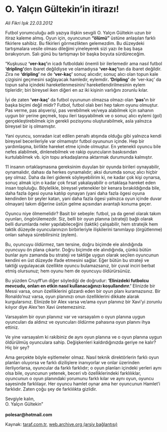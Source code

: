 # O. Yalçın Gültekin’in itirazı!

*Ali Fikri Işık 22.03.2012*

<div class="yazi"><p>Futbol yorumculuğu adlı yazıya ilişkin sevgili O. Yalçın Gültekin uzun bir itiraz kaleme almış. Oyun için, oyuncunun <b>“ölümü”</b> üstüne anlaşılan farklı fikirlere sahibiz. Bu fikirleri görmezlikten gelemezdim. Bu düzeydeki tartışmalara vesile olması dileğimi yineleyerek sizi yazı ile baş başa bırakıyorum. Salı günü bu tartışmayı bir başka boyuta sürdüreceğim.</p>
<p>“Kuşkusuz <b>‘ver-kaç’</b>ın icadı futboldaki önemli bir ilerlemedir ama nasıl futbol <b>‘dripling’</b>den ibaret değildiyse ve olamadıysa <b>‘ver-kaç’</b>tan da ibaret değildir. Zira ne <b>‘dripling’</b> ne de <b>‘ver-kaç’</b> sonuç alıcıdır; sonuç alıcı olan topun kale çizgisini geçmesini sağlayacak hamledir, eylemdir<b>. ‘Dripling’</b> de ‘ver-kaç’ da topun saha içindeki hareketlenmesinin/ hareketlendirilmesinin eylem tipleridir; biri bireysel iken diğeri en az iki kişinin varlığını zorunlu kılar.</p>
<p>İyi de zaten <b>‘ver-kaç’</b> da futbol oyununun olmazsa olmazı olan <b>‘pas’</b>ın bir başka biçimi değil midir? Futbol, futbol olalı beri hep takım oyunu olmuştur. Pas verme, pas alışverişi, pas verebilmek ve/veya alabilmek için sahanın uygun bir yerine geçmek, topu ileri taşıyabilmek ve o sonuç alıcı eylemi (gol) gerçekleştirebilmek için gerekli pozisyonu oluşturabilmek, asla yalnızca bireysel bir iş olmamıştır.</p>
<p>Yani oyuncu, sonradan icat edilen penaltı atışında olduğu gibi yalnızca kendi bireysel becerileriyle var olmamıştır futbol oyununun içinde. Hep bir yardımlaşma, birlikte hareket etme içinde olmuştur. En yetenekli oyuncu bile nefes alabilmek, dinlenebilmek ve rakip oyuncuların baskısından kurtulabilmek vb. için topu arkadaşlarına aktarmak durumunda kalmıştır.</p>
<p>11 insanın ortaklaşmasına gereksinim duyulan bir oyunda birileri oynayabilir, oynamalıdır, dahası da herkes oynamalıdır; aksi durumda sonuç alıcı hiçbir şey olmaz. Daha da ileri giderek söyleyebilirim ki, ne kadar çok kişi oynarsa, sonuç almak için o kadar çok fırsat yakalayabilir o ortaklaşa hareket eden insan topluluğu. Böylelikle, bireysel yetenekler bir kenara bırakıldığında bile, daha fazla ögesi oyuna katılıp oynayan (yani daha fazla ögesi oyuna kendinden bir şeyler katan, yani daha fazla ögesi yalnızca oyun içinde duvar olmayan) takım diğerine üstün gelme açısından avantajlı konuma geçer.</p>
<p>Oyuncu niye ölmemelidir? Basit bir sebeple: futbol, ya da genel olarak takım oyunları, öngörülemezdir. Siz, belli bir oyun planına (strateji) bağlı olarak belli durumlarda neler yapılabileceğini (taktik) çalışabilir, hem stratejik hem taktik düzeyde oyuncularınızın birbirleriyle ilişkilerini tanımlayıp (örgütlenme) onları sahaya sürebilirsiniz (eylem).</p>
<p>Bu, oyuncuyu öldürmez, tam tersine, doğru biçimde ele alındığında oyuncuyu ön plana çıkartır. Doğru biçimde ele alındığında, çünkü bütün bunlar aynı zamanda bu strateji ve taktiğe uygun olarak seçilen oyuncunun kendini en üst düzeyde ifade etmesini sağlar. Eğer bütün bu strateji ve taktiği uygulayacak özellikte oyuncu bulamazsanız, bir çuval inciri berbat etmiş olursunuz; hem oyunu hem de oyuncuyu öldürürsünüz.</p>
<p>Bu yüzden Cruyff’un diğer söylediği de doğrudur: <b>‘Elinizdeki futbolcu mevcudu, onları en etkin nasıl kullanacağınızı koşullandırır.’</b> Elinizde bir Messi varsa, onun özelliklerini gözardı eden bir oyun planı kuramazsınız. Bir Ronaldo’nuz varsa, oyun planınızı onun özelliklerini dikkate alarak kurgularsınız. Elinizde bir Alex varsa ve/ama oyun planınız bir Xavi’yi zorunlu kılıyor diye Alex’ten Xavi üretemezsiniz.</p>
<p>Varsayalım bir oyun planınız var ve varsayalım o oyun planına uygun oyuncuları da aldınız ve oyuncuları öldürme pahasına oyun planını ihya ettiniz.</p>
<p>Ve yine varsayalım ki rakibiniz de aynı oyun planına ve o oyun planına uygun öldürülmüş oyunculara sahip. Değişkenleri kaldırdığınızda geriye ne kalır? Hiç bir şey?</p>
<p>Ama gerçekte böyle eşitlemeler olmaz. Nasıl teknik direktörlerin farklı oyun planları oluyorsa ve farklı dizilişlere inanıyorlar ve onlar üzerinden ilerliyorlarsa, oyuncular da farklı farklıdır; o oyun planları içindeki yerleri aynı olsa bile, oyuncunun yetenek, beceri vb özelliklerindeki farklılıklar, oyuncunun o oyun planındaki yorumunu farklı kılar ve aynı oyun, oyuncu sayesinde farklılaşır. Her oyuncu hamlet oynar ama her oyuncunun Hamlet’i farklıdır. Zaten çoğu şey de farklılıkta gizlidir.</p>
<p>Sevgiyle kalın,<br/>O. Yalçın Gültekin”<br/><br/><b>polesar@hotmail.com</b></p>
</div>

Kaynak: [taraf.com.tr](http://www.taraf.com.tr/ali-fikri-isik/makale-o-yalcin-gultekin-in-itirazi.htm), [web.archive.org (arşiv bağlantısı)](http://web.archive.org/web/20131107124400/http://www.taraf.com.tr/ali-fikri-isik/makale-o-yalcin-gultekin-in-itirazi.htm)
